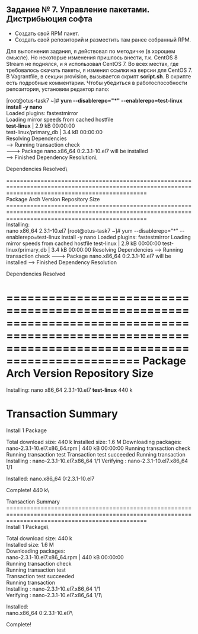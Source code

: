 ## Задание № 7. Управление пакетами. Дистрибьюция софта ##
- Создать свой RPM пакет.
- Создать свой репозиторий и разместить там ранее собранный RPM.

Для выполнения задания, я действовал по методичке (в хорошем смысле). Но некоторые изменения пришлось внести, т.к. CentOS 8 Stream не поднялся, и я использовал CentOS 7. Во всех местах, где требовалось скачать пакеты, я изменил ссылки на версии для CentOS 7. В Vagrantfile, в секции provision, вызывается скрипт **script.sh**. В скрипте есть подробные комментарии. Чтобы убедиться в работоспособности репозитория, установим редактор nano:

[root@otus-task7 ~]# **yum --disablerepo="*" --enablerepo=test-linux install -y nano**\
Loaded plugins: fastestmirror\
Loading mirror speeds from cached hostfile\
**test-linux**                                                                                                                    | 2.9 kB  00:00:00\
test-linux/primary_db                                                                                                         | 3.4 kB  00:00:00\
Resolving Dependencies\
--> Running transaction check\
---> Package nano.x86_64 0:2.3.1-10.el7 will be installed\
--> Finished Dependency Resolution\

Dependencies Resolved\

=====================================================================================================================================================\
 Package                        Arch                             Version                                  Repository                            Size\
=====================================================================================================================================================\
Installing:\
 nano                           x86_64                           2.3.1-10.el7                             [root@otus-task7 ~]# yum --disablerepo="*" --enablerepo=test-linux install -y nano
Loaded plugins: fastestmirror
Loading mirror speeds from cached hostfile
test-linux                                                                                                                    | 2.9 kB  00:00:00
test-linux/primary_db                                                                                                         | 3.4 kB  00:00:00
Resolving Dependencies
--> Running transaction check
---> Package nano.x86_64 0:2.3.1-10.el7 will be installed
--> Finished Dependency Resolution

Dependencies Resolved

=====================================================================================================================================================
 Package                        Arch                             Version                                  Repository                            Size
=====================================================================================================================================================
Installing:
 nano                           x86_64                           2.3.1-10.el7                             **test-linux**                           440 k

Transaction Summary
=====================================================================================================================================================
Install  1 Package

Total download size: 440 k
Installed size: 1.6 M
Downloading packages:
nano-2.3.1-10.el7.x86_64.rpm                                                                                                  | 440 kB  00:00:00
Running transaction check
Running transaction test
Transaction test succeeded
Running transaction
  Installing : nano-2.3.1-10.el7.x86_64                                                                                                          1/1
  Verifying  : nano-2.3.1-10.el7.x86_64                                                                                                          1/1

Installed:
  nano.x86_64 0:2.3.1-10.el7

Complete!                           440 k\

Transaction Summary\
=====================================================================================================================================================\
Install  1 Package\

Total download size: 440 k\
Installed size: 1.6 M\
Downloading packages:\
nano-2.3.1-10.el7.x86_64.rpm                                                                                                  | 440 kB  00:00:00\
Running transaction check\
Running transaction test\
Transaction test succeeded\
Running transaction\
  Installing : nano-2.3.1-10.el7.x86_64                                                                                                          1/1\
  Verifying  : nano-2.3.1-10.el7.x86_64                                                                                                          1/1\

Installed:\
  nano.x86_64 0:2.3.1-10.el7\

Complete!
